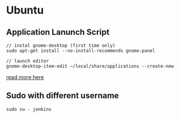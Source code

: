 Ubuntu
==========================

## Application Lanunch Script

```
// instal gnome-desktop (first time only)
sudo apt-get install --no-install-recommends gnome-panel

// launch editor
gnome-desktop-item-edit ~/local/share/applications --create-new
```

[read more here](https://help.ubuntu.com/community/UnityLaunchersAndDesktopFiles)

## Sudo with different username

	sudo su - jenkins
	